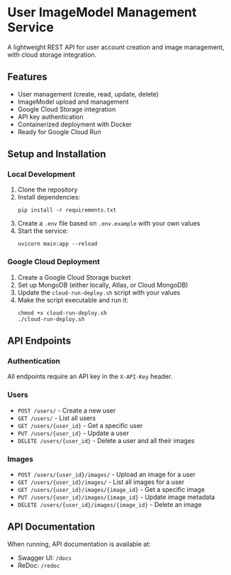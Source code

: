 # User ImageModel Management Service

A lightweight REST API for user account creation and image management, with cloud storage integration.

## Features

- User management (create, read, update, delete)
- ImageModel upload and management
- Google Cloud Storage integration
- API key authentication
- Containerized deployment with Docker
- Ready for Google Cloud Run

## Setup and Installation

### Local Development

1. Clone the repository
2. Install dependencies:
   ```
   pip install -r requirements.txt
   ```
3. Create a `.env` file based on `.env.example` with your own values
4. Start the service:
   ```
   uvicorn main:app --reload
   ```

### Google Cloud Deployment

1. Create a Google Cloud Storage bucket
2. Set up MongoDB (either locally, Atlas, or Cloud MongoDB)
3. Update the `cloud-run-deploy.sh` script with your values
4. Make the script executable and run it:
   ```
   chmod +x cloud-run-deploy.sh
   ./cloud-run-deploy.sh
   ```

## API Endpoints

### Authentication

All endpoints require an API key in the `X-API-Key` header.

### Users

- `POST /users/` - Create a new user
- `GET /users/` - List all users
- `GET /users/{user_id}` - Get a specific user
- `PUT /users/{user_id}` - Update a user
- `DELETE /users/{user_id}` - Delete a user and all their images

### Images

- `POST /users/{user_id}/images/` - Upload an image for a user
- `GET /users/{user_id}/images/` - List all images for a user
- `GET /users/{user_id}/images/{image_id}` - Get a specific image
- `PUT /users/{user_id}/images/{image_id}` - Update image metadata
- `DELETE /users/{user_id}/images/{image_id}` - Delete an image

## API Documentation

When running, API documentation is available at:
- Swagger UI: `/docs`
- ReDoc: `/redoc`